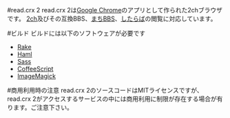 #read.crx 2
read.crx 2は[Google Chrome][chrome]のアプリとして作られた2chブラウザです。
[2ch][2ch]及びその互換BBS、[まちBBS][machi]、[したらば][jbbs]の閲覧に対応しています。

#ビルド
ビルドには以下のソフトウェアが必要です

* [Rake][rake]
* [Haml][haml]
* [Sass][sass]
* [CoffeeScript][coffee]
* [ImageMagick][imagemagick]

[chrome]: http://www.google.com/chrome
[rake]: http://rake.rubyforge.org/
[haml]: http://haml-lang.com/
[sass]: http://sass-lang.com/
[coffee]: http://jashkenas.github.com/coffee-script/
[imagemagick]: http://www.imagemagick.org/
[2ch]: http://www.2ch.net/
[machi]: http://www.machi.to/
[jbbs]: http://rentalbbs.livedoor.com/

#商用利用時の注意
read.crx 2のソースコードはMITライセンスですが、read.crx 2がアクセスするサービスの中には商用利用に制限が存在する場合が有ります。ご注意下さい。
